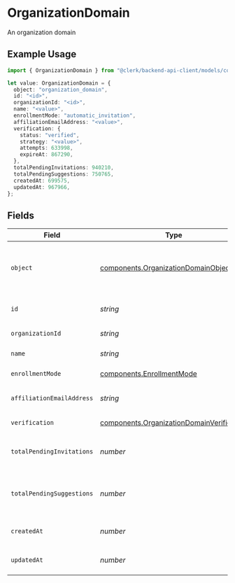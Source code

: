 # OrganizationDomain

An organization domain

## Example Usage

```typescript
import { OrganizationDomain } from "@clerk/backend-api-client/models/components";

let value: OrganizationDomain = {
  object: "organization_domain",
  id: "<id>",
  organizationId: "<id>",
  name: "<value>",
  enrollmentMode: "automatic_invitation",
  affiliationEmailAddress: "<value>",
  verification: {
    status: "verified",
    strategy: "<value>",
    attempts: 633998,
    expireAt: 867290,
  },
  totalPendingInvitations: 940210,
  totalPendingSuggestions: 750765,
  createdAt: 699575,
  updatedAt: 967966,
};
```

## Fields

| Field                                                                                                               | Type                                                                                                                | Required                                                                                                            | Description                                                                                                         |
| ------------------------------------------------------------------------------------------------------------------- | ------------------------------------------------------------------------------------------------------------------- | ------------------------------------------------------------------------------------------------------------------- | ------------------------------------------------------------------------------------------------------------------- |
| `object`                                                                                                            | [components.OrganizationDomainObject](../../models/components/organizationdomainobject.md)                          | :heavy_check_mark:                                                                                                  | String representing the object's type. Objects of the same type share the same value. Always `organization_domain`<br/> |
| `id`                                                                                                                | *string*                                                                                                            | :heavy_check_mark:                                                                                                  | Unique identifier for the organization domain                                                                       |
| `organizationId`                                                                                                    | *string*                                                                                                            | :heavy_check_mark:                                                                                                  | Unique identifier for the organization                                                                              |
| `name`                                                                                                              | *string*                                                                                                            | :heavy_check_mark:                                                                                                  | Name of the organization domain                                                                                     |
| `enrollmentMode`                                                                                                    | [components.EnrollmentMode](../../models/components/enrollmentmode.md)                                              | :heavy_check_mark:                                                                                                  | Mode of enrollment for the domain                                                                                   |
| `affiliationEmailAddress`                                                                                           | *string*                                                                                                            | :heavy_check_mark:                                                                                                  | Affiliation email address for the domain, if available.                                                             |
| `verification`                                                                                                      | [components.OrganizationDomainVerification](../../models/components/organizationdomainverification.md)              | :heavy_check_mark:                                                                                                  | Verification details for the domain                                                                                 |
| `totalPendingInvitations`                                                                                           | *number*                                                                                                            | :heavy_check_mark:                                                                                                  | Total number of pending invitations associated with this domain                                                     |
| `totalPendingSuggestions`                                                                                           | *number*                                                                                                            | :heavy_check_mark:                                                                                                  | Total number of pending suggestions associated with this domain                                                     |
| `createdAt`                                                                                                         | *number*                                                                                                            | :heavy_check_mark:                                                                                                  | Unix timestamp when the domain was created                                                                          |
| `updatedAt`                                                                                                         | *number*                                                                                                            | :heavy_check_mark:                                                                                                  | Unix timestamp of the last update to the domain                                                                     |